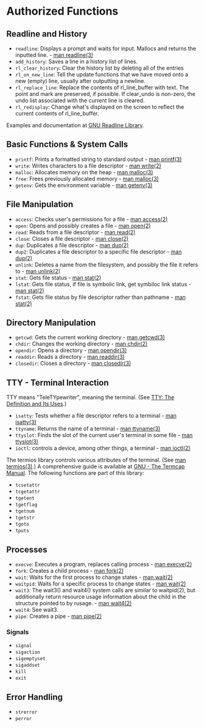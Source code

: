 # Authorized Functions

## Readline and History

* ```readline```: Displays a prompt and waits for input. Mallocs and returns the inputted line. - [man readline(3)](https://man7.org/linux/man-pages/man3/readline.3.html)
* ```add_history```: Saves a line in a history list of lines.
* ```rl_clear_history```: Clear the history list by deleting all of the entries
* ```rl_on_new_line```: Tell the update functions that we have moved onto a new (empty) line, usually after outputting a newline.
* ```rl_replace_line```: Replace the contents of rl_line_buffer with text. The point and mark are preserved, if possible. If clear_undo is non-zero, the undo list associated with the current line is cleared.
* ```rl_redisplay```: Change what's displayed on the screen to reflect the current contents of rl_line_buffer.

Examples and documentation at [GNU Readline Library](https://tiswww.case.edu/php/chet/readline/readline.html#SEC24).

## Basic Functions & System Calls

* ```printf```: Prints a formatted string to standard output - [man printf(3)](https://man7.org/linux/man-pages/man3/printf.3.html)
* ```write```: Writes characters to a file descriptor - [man write(2)](https://man7.org/linux/man-pages/man2/write.2.html)
* ```malloc```: Allocates memory on the heap - [man malloc(3)](https://man7.org/linux/man-pages/man3/malloc.3.html)
* ```free```: Frees previously allocated memory - [man malloc(3)](https://man7.org/linux/man-pages/man3/malloc.3.html)
* ```getenv```: Gets the environment variable - [man getenv(3)](https://man7.org/linux/man-pages/man3/getenv.3.html)

## File Manipulation

* ```access```: Checks user's permissions for a file - [man access(2)](https://man7.org/linux/man-pages/man2/access.2.html)
* ```open```: Opens and possibly creates a file - [man open(2)](https://man7.org/linux/man-pages/man2/open.2.html)
* ```read```: Reads from a file descriptor - [man read(2)](https://man7.org/linux/man-pages/man2/read.2.html)
* ```close```: Closes a file descriptor - [man close(2)](https://man7.org/linux/man-pages/man2/close.2.html)
* ```dup```: Duplicates a file descriptor - [man dup(2)](https://man7.org/linux/man-pages/man2/dup.2.html)
* ```dup2```: Duplicates a file descriptor to a specific file descriptor - [man dup(2)](https://man7.org/linux/man-pages/man2/dup.2.html)
* ```unlink```: Deletes a name from the filesystem, and possibly the file it refers to - [man unlink(2)](https://man7.org/linux/man-pages/man2/unlink.2.html)
* ```stat```: Gets file status - [man stat(2)](https://man7.org/linux/man-pages/man2/lstat.2.html)
* ```lstat```: Gets file status, if file is symbolic link, get symbiloc link status - [man stat(2)](https://man7.org/linux/man-pages/man2/lstat.2.html)
* ```fstat```: Gets file status by file descriptor rather than pathname - [man stat(2)](https://man7.org/linux/man-pages/man2/lstat.2.html)

## Directory Manipulation

* ```getcwd```: Gets the current working directory - [man getcwd(3)](https://www.man7.org/linux/man-pages/man3/getcwd.3.html)
* ```chdir```: Changes the working directory - [man chdir(2)](https://man7.org/linux/man-pages/man2/chdir.2.html)
* ```opendir```: Opens a directory - [man opendir(3)](https://man7.org/linux/man-pages/man3/opendir.3.html)
* ```readdir```: Reads a directory - [man readdir(3)](https://man7.org/linux/man-pages/man3/readdir.3.html)
* ```closedir```: Closes a directory - [man closedir(3)](https://man7.org/linux/man-pages/man3/closedir.3.html)

## TTY - Terminal Interaction

TTY means "TeleTYpewriter", meaning the terminal. (See [TTY: The Definition and Its Uses](https://linuxhint.com/what-does-tty-stand-for/).)
* ```isatty```: Tests whether a file descriptor refers to a terminal - [man isatty(3)](https://man7.org/linux/man-pages/man3/isatty.3.html)
* ```ttyname```: Returns the name of a terminal - [man ttyname(3)](https://www.man7.org/linux/man-pages/man3/ttyname.3.html)
* ```ttyslot```: Finds the slot of the current user's terminal in some file - [man ttyslot(3)](https://www.man7.org/linux/man-pages/man3/ttyslot.3.html)
* ```ioctl```: controls a device, among other things, a terminal - [man ioctl(2)](https://man7.org/linux/man-pages/man2/ioctl.2.html)

The termios library controls various attributes of the terminal. (See [man termios(3)](https://www.man7.org/linux/man-pages/man3/termios.3.html).) A comprehensive guide is available at [GNU - The Termcap Manual](https://www.gnu.org/software/termutils/manual/termcap-1.3/html_mono/termcap.html). The following functions are part of this library:

* ```tcsetattr```
* ```tcgetattr```
* ```tgetent```
* ```tgetflag```
* ```tgetnum```
* ```tgetstr```
* ```tgoto```
* ```tputs```

## Processes

* ```execve```: Executes a program, replaces calling process - [man execve(2)](https://man7.org/linux/man-pages/man2/execve.2.html)
* ```fork```: Creates a child process - [man fork(2)](https://man7.org/linux/man-pages/man2/fork.2.html)
* ```wait```: Waits for the first process to change states - [man wait(2)](https://man7.org/linux/man-pages/man2/wait.2.html)
* ```waitpid```: Waits for a specific process to change states - [man wait(2)](https://man7.org/linux/man-pages/man2/wait.2.html)
* ```wait3```:  The wait3() and wait4() system calls are similar to waitpid(2), but additionally return resource usage information about the child in the structure pointed to by rusage. - [man wait4(2)](https://man7.org/linux/man-pages/man2/wait3.2.html)
* ```wait4```:  See wait3.
* ```pipe```: Creates a pipe - [man pipe(2)](https://man7.org/linux/man-pages/man2/pipe.2.html)

### Signals

* ```signal```
* ```sigaction```
* ```sigemptyset```
* ```sigaddset```
* ```kill```
* ```exit```

## Error Handling

* ```strerror```
* ```perror```
